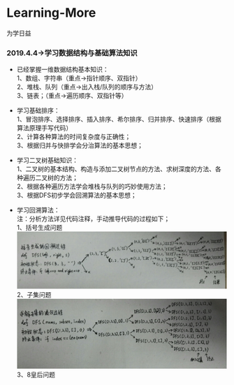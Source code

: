 # Learning-More
为学日益

### 2019.4.4->学习数据结构与基础算法知识
* 已经掌握一维数据结构基本知识：<br>
1、数组、字符串（重点->指针顺序、双指针）<br>
2、堆栈、队列（重点->出入栈/队列的顺序与方法）<br>
3、链表；（重点->遍历顺序、双指针等）<br>

* 学习基础排序：<br>
1、冒泡排序、选择排序、插入排序、希尔排序、归并排序、快速排序（根据算法原理手写代码）<br>
2、计算各种算法的时间复杂度与正确性；<br>
3、根据归并与快排学会分治算法的基本思想；<br>

* 学习二叉树基础知识：<br>
1、二叉树的基本结构、构造与添加二叉树节点的方法、求树深度的方法、各种遍历二叉树的方法；<br>
2、根据各种遍历方法学会堆栈与队列的巧妙使用方法；<br>
3、根据DFS初步学会回溯算法的基本思想；<br>

* 学习回溯算法：<br>
注：分析方法详见代码注释，手动推导代码的过程如下；<br>
1、括号生成问题<br>
![Image text](https://github.com/yiyujianghu/Learning-More/blob/master/data/figure/algorithms/parenthesis.jpg)<br>
2、子集问题<br>
![Image text](https://github.com/yiyujianghu/Learning-More/blob/master/data/figure/algorithms/subset.jpg)<br>
3、8皇后问题<br>